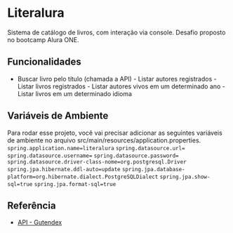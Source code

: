 # Literalura
Sistema de catálogo de livros, com interação via console. Desafio proposto no bootcamp Alura ONE.
## Funcionalidades
- Buscar livro pelo título (chamada a API) - Listar autores registrados - Listar livros registrados - Listar autores vivos em um determinado ano - 
Listar livros em um determinado idioma
## Variáveis de Ambiente
Para rodar esse projeto, você vai precisar adicionar as seguintes variáveis de ambiente no arquivo src/main/resources/application.properties. 
`spring.application.name=literalura` `spring.datasource.url=` `spring.datasource.username=` `spring.datasource.password=` 
`spring.datasource.driver-class-nome=org.postgresql.Driver` `spring.jpa.hibernate.ddl-auto=update` 
`spring.jpa.database-platform=org.hibernate.dialect.PostgreSQLDialect` `spring.jpa.show-sql=true` `spring.jpa.format-sql=true`
## Referência
 - [API - Gutendex](https://gutendex.com/)
